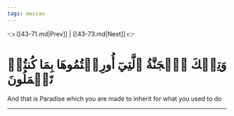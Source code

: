 ```yaml
---
tags: meccan
---
```


👈 [[43-71.md|Prev]] | [[43-73.md|Next]] 👉

# وَتِلۡكَ ٱلۡجَنَّةُ ٱلَّتِيٓ أُورِثۡتُمُوهَا بِمَا كُنتُمۡ تَعۡمَلُونَ

And that is Paradise which you are made to inherit for what you used to do

---

